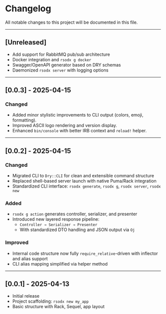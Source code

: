 # Changelog

All notable changes to this project will be documented in this file.

---

## [Unreleased]

- Add support for RabbitMQ pub/sub architecture
- Docker integration and `rsodx g docker`
- Swagger/OpenAPI generator based on DRY schemas
- Daemonized `rsodx server` with logging options

---
## [0.0.3] - 2025-04-15

### Changed
- Added minor stylistic improvements to CLI output (colors, emoji, formatting).
- Improved ASCII logo rendering and version display.
- Enhanced `bin/console` with better IRB context and `reload!` helper.

---

## [0.0.2] - 2025-04-15

### Changed

- Migrated CLI to `Dry::CLI` for clean and extensible command structure
- Replaced shell-based server launch with native Puma/Rack integration
- Standardized CLI interface: `rsodx generate`, `rsodx g`, `rsodx server`, `rsodx new`

### Added

- `rsodx g action` generates controller, serializer, and presenter
- Introduced new layered response pipeline:
    - `Controller → Serializer → Presenter`
    - With standardized DTO handling and JSON output via `Oj`

### Improved

- Internal code structure now fully `require_relative`-driven with inflector and alias support
- CLI alias mapping simplified via helper method

---

## [0.0.1] - 2025-04-13

- Initial release
- Project scaffolding: `rsodx new my_app`
- Basic structure with Rack, Sequel, app layout
